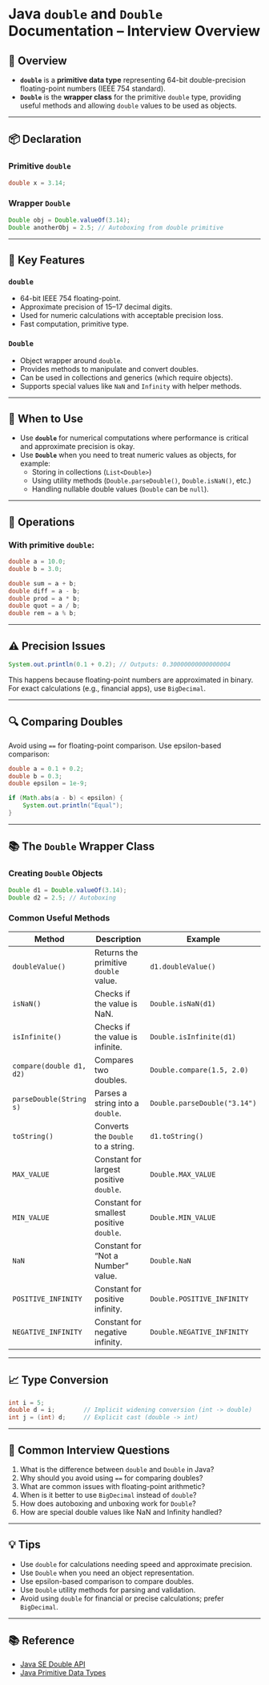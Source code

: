 # Java `double` and `Double` Documentation – Interview Overview

## 📘 Overview

- **`double`** is a **primitive data type** representing 64-bit double-precision floating-point numbers (IEEE 754 standard).  
- **`Double`** is the **wrapper class** for the primitive `double` type, providing useful methods and allowing `double` values to be used as objects.

---

## 📦 Declaration

### Primitive `double`

```java
double x = 3.14;
```

### Wrapper `Double`

```java
Double obj = Double.valueOf(3.14);
Double anotherObj = 2.5; // Autoboxing from double primitive
```

---

## 🎯 Key Features

### `double`

- 64-bit IEEE 754 floating-point.
- Approximate precision of 15–17 decimal digits.
- Used for numeric calculations with acceptable precision loss.
- Fast computation, primitive type.

### `Double`

- Object wrapper around `double`.
- Provides methods to manipulate and convert doubles.
- Can be used in collections and generics (which require objects).
- Supports special values like `NaN` and `Infinity` with helper methods.

---

## 🧠 When to Use

- Use **`double`** for numerical computations where performance is critical and approximate precision is okay.
- Use **`Double`** when you need to treat numeric values as objects, for example:
  - Storing in collections (`List<Double>`)
  - Using utility methods (`Double.parseDouble()`, `Double.isNaN()`, etc.)
  - Handling nullable double values (`Double` can be `null`).

---

## 🔢 Operations

### With primitive `double`:

```java
double a = 10.0;
double b = 3.0;

double sum = a + b;
double diff = a - b;
double prod = a * b;
double quot = a / b;
double rem = a % b;
```

---

## ⚠️ Precision Issues

```java
System.out.println(0.1 + 0.2); // Outputs: 0.30000000000000004
```

This happens because floating-point numbers are approximated in binary. For exact calculations (e.g., financial apps), use `BigDecimal`.

---

## 🔍 Comparing Doubles

Avoid using `==` for floating-point comparison. Use epsilon-based comparison:

```java
double a = 0.1 + 0.2;
double b = 0.3;
double epsilon = 1e-9;

if (Math.abs(a - b) < epsilon) {
    System.out.println("Equal");
}
```

---

## 📚 The `Double` Wrapper Class

### Creating `Double` Objects

```java
Double d1 = Double.valueOf(3.14);
Double d2 = 2.5; // Autoboxing
```

### Common Useful Methods

| Method                     | Description                                    | Example                        |
|----------------------------|------------------------------------------------|------------------------------|
| `doubleValue()`            | Returns the primitive `double` value.          | `d1.doubleValue()`            |
| `isNaN()`                 | Checks if the value is NaN.                      | `Double.isNaN(d1)`            |
| `isInfinite()`            | Checks if the value is infinite.                 | `Double.isInfinite(d1)`       |
| `compare(double d1, d2)`  | Compares two doubles.                             | `Double.compare(1.5, 2.0)`    |
| `parseDouble(String s)`   | Parses a string into a `double`.                  | `Double.parseDouble("3.14")`  |
| `toString()`              | Converts the `Double` to a string.                | `d1.toString()`               |
| `MAX_VALUE`               | Constant for largest positive `double`.          | `Double.MAX_VALUE`            |
| `MIN_VALUE`               | Constant for smallest positive `double`.         | `Double.MIN_VALUE`            |
| `NaN`                    | Constant for “Not a Number” value.                 | `Double.NaN`                  |
| `POSITIVE_INFINITY`      | Constant for positive infinity.                    | `Double.POSITIVE_INFINITY`    |
| `NEGATIVE_INFINITY`      | Constant for negative infinity.                    | `Double.NEGATIVE_INFINITY`    |

---

## 📈 Type Conversion

```java
int i = 5;
double d = i;        // Implicit widening conversion (int -> double)
int j = (int) d;     // Explicit cast (double -> int)
```

---

## 🧪 Common Interview Questions

1. What is the difference between `double` and `Double` in Java?  
2. Why should you avoid using `==` for comparing doubles?  
3. What are common issues with floating-point arithmetic?  
4. When is it better to use `BigDecimal` instead of `double`?  
5. How does autoboxing and unboxing work for `Double`?  
6. How are special double values like NaN and Infinity handled?  

---

## 💡 Tips

- Use `double` for calculations needing speed and approximate precision.  
- Use `Double` when you need an object representation.  
- Use epsilon-based comparison to compare doubles.  
- Use `Double` utility methods for parsing and validation.  
- Avoid using `double` for financial or precise calculations; prefer `BigDecimal`.  

---

## 📚 Reference

- [Java SE Double API](https://docs.oracle.com/javase/8/docs/api/java/lang/Double.html)  
- [Java Primitive Data Types](https://docs.oracle.com/javase/tutorial/java/nutsandbolts/datatypes.html)  


